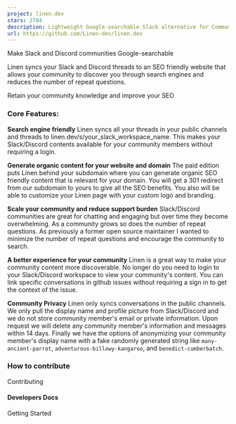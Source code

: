 ```yaml
---
project: linen.dev
stars: 2784
description: Lightweight Google-searchable Slack alternative for Communities
url: https://github.com/Linen-dev/linen.dev
---
```


Make Slack and Discord communities Google-searchable

Linen syncs your Slack and Discord threads to an SEO friendly website that allows your community to discover you through search engines and reduces the number of repeat questions.

Retain your community knowledge and improve your SEO

### Core Features:

**Search engine friendly** Linen syncs all your threads in your public channels and threads to linen.dev/s/your\_slack\_workspace\_name. This makes your Slack/Discord contents available for your community members without requiring a login.

**Generate organic content for your website and domain** The paid edition puts Linen behind your subdomain where you can generate organic SEO friendly content that is relevant for your domain. You will get a 301 redirect from our subdomain to yours to give all the SEO benefits. You also will be able to customize your Linen page with your custom logo and branding.

**Scale your community and reduce support burden** Slack/Discord communities are great for chatting and engaging but over time they become overwhelming. As a community grows so does the number of repeat questions. As previously a former open source maintainer I wanted to minimize the number of repeat questions and encourage the community to search.

**A better experience for your community** Linen is a great way to make your community content more discoverable. No longer do you need to login to your Slack/Discord workspace to view your community's content. You can link specific conversations in github issues without requiring a sign in to get the context of the issue.

**Community Privacy** Linen only syncs conversations in the public channels. We only pull the display name and profile picture from Slack/Discord and we do not store community member's email or private information. Upon request we will delete any community member's information and messages within 14 days. Finally we have the options of anonymizing your community member's display name with a fake randomly generated string like `many-ancient-parrot`, `adventurous-billowy-kangaroo`, and `benedict-cumberbatch`.

### How to contribute

Contributing

#### Developers Docs

Getting Started
